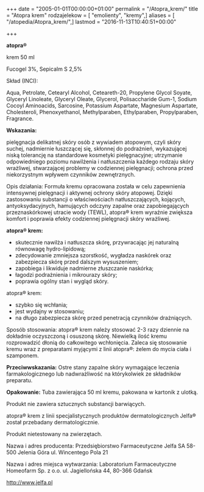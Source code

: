 +++
date = "2005-01-01T00:00:00+01:00"
permalink = "/Atopra_krem/"
title = "Atopra krem"
rodzajelekow = [ "emolienty", "kremy",]
aliases = [ "/atopedia/Atopra_krem/",]
lastmod = "2016-11-13T10:40:51+00:00"

+++

**atopra®**

krem 50 ml

Fucogel 3%, Sepicalm S 2,5%

Skład (INCI):

Aqua, Petrolate, Cetearyl Alcohol, Ceteareth-20, Propylene Glycol Soyate, Glyceryl Linoleate, Glyceryl Oleate, Glycerol, Polisaccharide Gum-1, Sodium Cocoyl Aminoacids, Sarcosine, Potassium Aspartate, Magnesium Aspartate, Cholesteroli, Phenoxyethanol, Methylparaben, Ethylparaben, Propylparaben, Fragrance.

**Wskazania:**

pielęgnacja delikatnej skóry osób z wywiadem atopowym, czyli skóry suchej, nadmiernie łuszczącej się, skłonnej do podrażnień, wykazującej niską tolerancję na standardowe kosmetyki pielęgnacyjne; utrzymanie odpowiedniego poziomu nawilżenia i natłuszczenia każdego rodzaju skóry wrażliwej, stwarzającej problemy w codziennej pielęgnacji; ochrona przed niekorzystnym wpływem czynników zewnętrznych.

Opis działania: Formuła kremu opracowana została w celu zapewnienia intensywnej pielęgnacji i aktywnej ochrony skóry atopowej. Dzięki zastosowaniu substancji o właściwościach natłuszczających, kojących, antyoksydacyjnych, hamujących odczyny zapalne oraz zapobiegających przeznaskórkowej utracie wody (TEWL), atopra® krem wyraźnie zwiększa komfort i poprawia efekty codziennej pielęgnacji skóry wrażliwej.

**atopra® krem:**

-   skutecznie nawilża i natłuszcza skórę, przywracając jej naturalną równowagę hydro-lipidową;
-   zdecydowanie zmniejsza szorstkość, wygładza naskórek oraz zabezpiecza skórę przed dalszym wysuszeniem;
-   zapobiega i likwiduje nadmierne złuszczanie naskórka;
-   łagodzi podrażnienia i mikrourazy skóry;
-   poprawia ogólny stan i wygląd skóry.

atopra® krem:

-   szybko się wchłania;
-   jest wydajny w stosowaniu;
-   na długo zabezpiecza skórę przed penetracją czynników drażniących.

Sposób stosowania: atopra® krem należy stosować 2-3 razy dziennie na dokładnie oczyszczoną i osuszoną skórę. Niewielką ilość kremu rozprowadzić dłonią do całkowitego wchłonięcia. Zaleca się stosowanie kremu wraz z preparatami myjącymi z linii atopra®: żelem do mycia ciała i szamponem.

**Przeciwwskazania:** Ostre stany zapalne skóry wymagające leczenia farmakologicznego lub nadwrażliwość na którykolwiek ze składników preparatu.

**Opakowanie:** Tuba zawierająca 50 ml kremu, pakowana w kartonik z ulotką.

Produkt nie zawiera sztucznych substancji barwiących.

atopra® krem z linii specjalistycznych produktów dermatologicznych Jelfa® został przebadany dermatologicznie.

Produkt nietestowany na zwierzętach.

Nazwa i adres producenta: Przedsiębiorstwo Farmaceutyczne Jelfa SA 58-500 Jelenia Góra ul. Wincentego Pola 21

Nazwa i adres miejsca wytwarzania: Laboratorium Farmaceutyczne Homeofarm Sp. z o.o. ul. Jagiellońska 44, 80-366 Gdańsk

<http://www.jelfa.pl>
